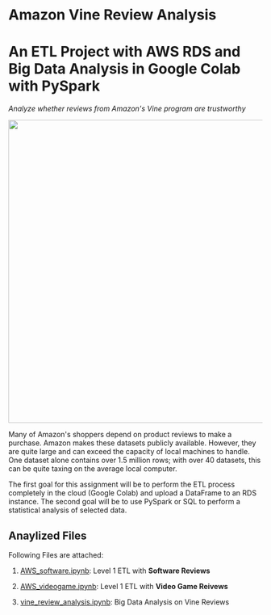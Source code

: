 # Amazon Vine Review Analysis

# An ETL Project with AWS RDS and Big Data Analysis in Google Colab with PySpark

*Analyze whether reviews from Amazon's Vine program are trustworthy*

<img src="https://thewanderingclouddotblog.files.wordpress.com/2020/07/amazonvine.png" width=600>

Many of Amazon's shoppers depend on product reviews to make a purchase. Amazon makes these datasets publicly available. However, they are quite large and can exceed the capacity of local machines to handle. One dataset alone contains over 1.5 million rows; with over 40 datasets, this can be quite taxing on the average local computer. 

The first goal for this assignment will be to perform the ETL process completely in the cloud (Google Colab) and upload a DataFrame to an RDS instance. The second goal will be to use PySpark or SQL to perform a statistical analysis of selected data.

## Anaylized Files

Following Files are attached:

1. <a href="https://github.com/alexhyasui1/big-data-challenge/blob/main/level_1/AWS_software.ipynb">AWS_software.ipynb</a>: Level 1 ETL with **Software Reviews**

2. <a href="https://github.com/alexhyasui1/big-data-challenge/blob/main/level_1/AWS_videogame.ipynb">AWS_videogame.ipynb</a>: Level 1 ETL with **Video Game Reivews**

3. <a href="https://github.com/alexhyasui1/big-data-challenge/blob/main/level_2/vine_review_analysis.ipynb">vine_review_analysis.ipynb</a>: Big Data Analysis on Vine Reviews
